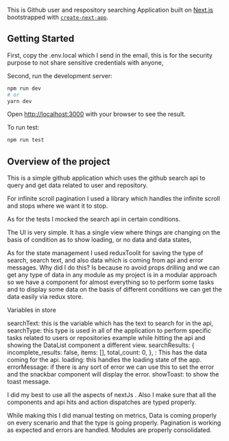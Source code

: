 This is Github user and respository searching Application built on [Next.js](https://nextjs.org/) bootstrapped with [`create-next-app`](https://github.com/vercel/next.js/tree/canary/packages/create-next-app).

## Getting Started

First, copy the .env.local which I send in the email, this is for the security purpose to not share sensitive credentials with anyone,

Second, run the development server:

```bash
npm run dev
# or
yarn dev
```

Open [http://localhost:3000](http://localhost:3000) with your browser to see the result.

To run test:

```bash
npm run test
```

## Overview of the project

This is a simple github application which uses the github search api to query and get data related to user and repository.

For infinite scroll pagination I used a library which handles the infinite scroll and stops where we want it to stop.

As for the tests I mocked the search api in certain conditions.

The UI is very simple. It has a single view where things are changing on the basis of condition as to show loading, or no data and data states,

As for the state management I used reduxToolit for saving the type of search, search text, and also data which is coming from api and error messages. Why did I do this? Is because ro avoid props drilling and we can get any type of data in any module as my project is in a modular approach so we have a component for almost everything so to perform some tasks and to display some data on the basis of different conditions we can get the data easily via redux store. 

Variables in store 

searchText: this is the variable which has the text to search for in the api,
  searchType: this type is used in all of the application to perform specific tasks related to users or repositories example while hitting the api and showing the DataList component a different view.
  searchResults: {
    incomplete_results: false,
    items: [],
    total_count: 0,
  }, : This has the data coming for the api.
  loading: this handles the loading state of the app.
  errorMessage: if there is any sort of error we can use this to set the error and the snackbar component will display the error.
  showToast: to show the toast message.

I did my best to use all the aspects of nextJs . Also I make sure that all the components and api hits and action dispatches are typed properly.

While making this I did manual testing on metrics, Data is coming properly on every scenario and that the type is going properly. Pagination is working as expected and errors are handled. Modules are properly consolidated. 

